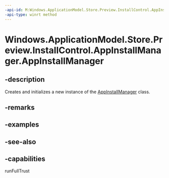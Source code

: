 ```yaml
---
-api-id: M:Windows.ApplicationModel.Store.Preview.InstallControl.AppInstallManager.#ctor
-api-type: winrt method
---
```


<!-- Method syntax
public AppInstallManager()
-->

# Windows.ApplicationModel.Store.Preview.InstallControl.AppInstallManager.AppInstallManager

## -description
Creates and initializes a new instance of the [AppInstallManager](appinstallmanager.md) class.

## -remarks

## -examples

## -see-also

## -capabilities
runFullTrust
